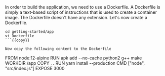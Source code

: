 In order to build the application, we need to use a Dockerfile. A Dockerfile is simply a text-based script of instructions that is used to create a container image. The Dockerfile doesn't have any extension. 
Let's now create a Dockerfile.

```
cd getting-started/app
vi Dockerfile
```{{copy}}

Now copy the following content to the Dockerfile
```
FROM node:12-alpine
RUN apk add --no-cache python2 g++ make
WORKDIR /app
COPY . .
RUN yarn install --production
CMD ["node", "src/index.js"]
EXPOSE 3000
```{{copy}}
